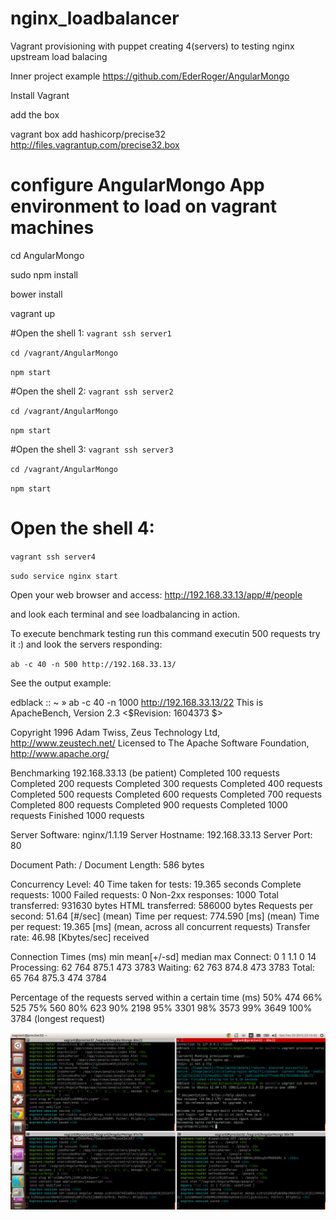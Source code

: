 # nginx_loadbalancer
Vagrant provisioning with puppet creating 4(servers)  to testing nginx upstream load balacing

 Inner project example https://github.com/EderRoger/AngularMongo

 Install Vagrant

 add the box   

vagrant box add hashicorp/precise32 http://files.vagrantup.com/precise32.box

# configure AngularMongo App environment to load on vagrant machines
cd AngularMongo

sudo npm install

bower install

vagrant up

#Open the shell 1:
``vagrant ssh server1``

``cd /vagrant/AngularMongo``

``npm start``

#Open the shell 2:
``vagrant ssh server2``

``cd /vagrant/AngularMongo``

``npm start``

#Open the shell 3:
``vagrant ssh server3``

``cd /vagrant/AngularMongo``

``npm start``

# Open the shell 4:

``vagrant ssh server4``

``sudo service nginx start
``

Open your web browser and access: http://192.168.33.13/app/#/people

and look each terminal and see loadbalancing in action.

To execute benchmark testing run this command executin 500 requests try it :) and look the servers responding:

``ab -c 40 -n 500 http://192.168.33.13/``

See the output example:

edblack :: ~ » ab -c 40 -n 1000 http://192.168.33.13/22
This is ApacheBench, Version 2.3 <$Revision: 1604373 $>

Copyright 1996 Adam Twiss, Zeus Technology Ltd, http://www.zeustech.net/
Licensed to The Apache Software Foundation, http://www.apache.org/

Benchmarking 192.168.33.13 (be patient)
Completed 100 requests
Completed 200 requests
Completed 300 requests
Completed 400 requests
Completed 500 requests
Completed 600 requests
Completed 700 requests
Completed 800 requests
Completed 900 requests
Completed 1000 requests
Finished 1000 requests


Server Software:        nginx/1.1.19
Server Hostname:        192.168.33.13
Server Port:            80

Document Path:          /
Document Length:        586 bytes

Concurrency Level:      40
Time taken for tests:   19.365 seconds
Complete requests:      1000
Failed requests:        0
Non-2xx responses:      1000
Total transferred:      931630 bytes
HTML transferred:       586000 bytes
Requests per second:    51.64 [#/sec] (mean)
Time per request:       774.590 [ms] (mean)
Time per request:       19.365 [ms] (mean, across all concurrent requests)
Transfer rate:          46.98 [Kbytes/sec] received

Connection Times (ms)
              min  mean[+/-sd] median   max
Connect:        0    1   1.1      0      14
Processing:    62  764 875.1    473    3783
Waiting:       62  763 874.8    473    3783
Total:         65  764 875.3    474    3784

Percentage of the requests served within a certain time (ms)
  50%    474
  66%    525
  75%    560
  80%    623
  90%   2198
  95%   3301
  98%   3573
  99%   3649
 100%   3784 (longest request)


![alt tag](https://raw.githubusercontent.com/EderRoger/nginx_loadbalancer/master/files/loadbalacing.png)
